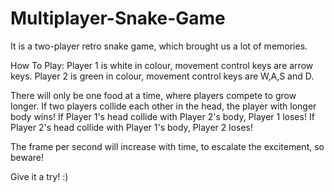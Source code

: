 # Multiplayer-Snake-Game
It is a two-player retro snake game, which brought us a lot of memories. 

How To Play:
Player 1 is white in colour, movement control keys are arrow keys.
Player 2 is green in colour, movement control keys are W,A,S and D.

There will only be one food at a time, where players compete to grow longer.
If two players collide each other in the head, the player with longer body wins!
If Player 1's head collide with Player 2's body, Player 1 loses!
If Player 2's head collide with Player 1's body, Player 2 loses!

The frame per second will increase with time, to escalate the excitement, so beware!

Give it a try! :)
